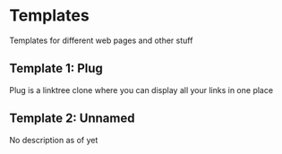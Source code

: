# Templates
Templates for different web pages and other stuff

## Template 1: Plug
Plug is a linktree clone where you can display all your links in one place

## Template 2: Unnamed
No description as of yet
